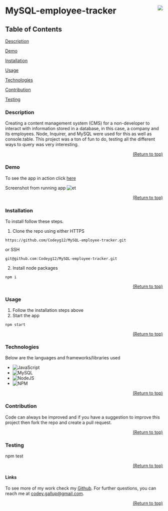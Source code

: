 <a name="readme-top"></a>

# MySQL-employee-tracker [<img align="right" src="https://img.shields.io/badge/license-MIT-00beef"></img>](LICENSE)

## Table of Contents

[Description](#description)

[Demo](#demo)

[Installation](#installation)

[Usage](#usage)

[Technologies](#tech)

[Contribution](#contribution)

[Testing](#test)

### Description

Creating a content management system (CMS) for a non-developer to interact with information stored in a database, in this case, a company and its employees. Node, Inquirer, and MySQL were used for this as well as console.table. This project was a ton of fun to do, testing all the different ways to query was very interesting.

<p align="right"><a href="#readme-top">(Return to top)</a></p>

### Demo

To see the app in action click [here](https://drive.google.com/file/d/146Tm47Vuk9i1XhDXDfVfXm2nUeoxAy_4/view)

Screenshot from running app ![et](https://user-images.githubusercontent.com/103782398/185019926-270d697f-0a98-401c-a438-5f9254420871.png)

<p align="right"><a href="#readme-top">(Return to top)</a></p>

### Installation

To install follow these steps.

1. Clone the repo using either HTTPS

```
https://github.com/Codeyg12/MySQL-employee-tracker.git
```

or SSH

```
git@github.com:Codeyg12/MySQL-employee-tracker.git
```

2. Install node packages

```
npm i
```

<p align="right"><a href="#readme-top">(Return to top)</a></p>

### Usage

1. Follow the installation steps above
2. Start the app

```
npm start
```

<p align="right"><a href="#readme-top">(Return to top)</a></p>

### Technologies

Below are the languages and frameworks/libraries used

- ![JavaScript](https://img.shields.io/badge/javascript-%23323330.svg?style=for-the-badge&logo=javascript&logoColor=%23F7DF1E)
- ![MySQL](https://img.shields.io/badge/mysql-%2300f.svg?style=for-the-badge&logo=mysql&logoColor=white)
- ![NodeJS](https://img.shields.io/badge/node.js-6DA55F?style=for-the-badge&logo=node.js&logoColor=white)
- ![NPM](https://img.shields.io/badge/NPM-%23000000.svg?style=for-the-badge&logo=npm&logoColor=white)

<p align="right"><a href="#readme-top">(Return to top)</a></p>

### Contribution

Code can always be improved and if you have a suggestion to improve this project then fork the repo and create a pull request.

<p align="right"><a href="#readme-top">(Return to top)</a></p>

### Testing

npm test

<p align="right"><a href="#readme-top">(Return to top)</a></p>

#### Links

To see more of my work check my [Github](https://github.com/Codeyg12). For further questions, you can reach me at codey.gallup@gmail.com.

<p align="right"><a href="#readme-top">(Return to top)</a></p>
